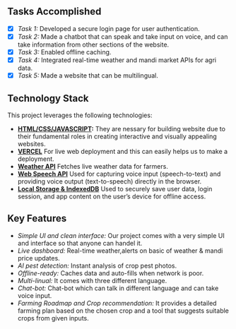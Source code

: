 ## Tasks Accomplished

- [x] *Task 1:* Developed a secure login page for user authentication.
- [x] *Task 2:* Made a chatbot that can speak and take input on voice, and can take information from other sections of the website.
- [x] *Task 3:* Enabled offline caching.
- [x] *Task 4:* Integrated real-time weather and mandi market APIs for agri data.
- [x] *Task 5:* Made a website that can be multilingual.

## Technology Stack

This project leverages the following technologies:

- **[HTML/CSS/JAVASCRIPT](https://developer.mozilla.org/en-US/docs/Web):** They are nessary for building website due to their fundamental roles in creating interactive and visually appealing websites.
- **[VERCEL](https://vercel.com/)** For live web deployment and this can easily helps us to make a deployment.
- **[Weather API](https://openweathermap.org/api)** Fetches live weather data for farmers.
- **[Web Speech API](https://developer.mozilla.org/en-US/docs/Web/API/Web_Speech_API)** Used for capturing voice input (speech-to-text) and providing voice output (text-to-speech) directly in the browser.
- **[Local Storage & IndexedDB](http://developer.mozilla.org/en-US/docs/Web/API/IndexedDB_API)** Used to securely save user data, login session, and app content on the user’s device for offline access.

## Key Features

- *Simple UI and clean interface:* Our project comes with a very simple UI and interface so that anyone can handel it.
- *Live dashboard:* Real-time weather,alerts on basic of weather & mandi price updates.
- *AI pest detection:* Instant analysis of crop pest photos.
- *Offline-ready:* Caches data and auto-fills when network is poor.
- *Multi-linual:* It comes with three different language.
- *Chat-bot:* Chat-bot which can talk in different language and can take voice input.
- *Farming Roadmap and Crop recommendation:* It provides a detailed farming plan based on the chosen crop and a tool that suggests suitable crops from given inputs.
